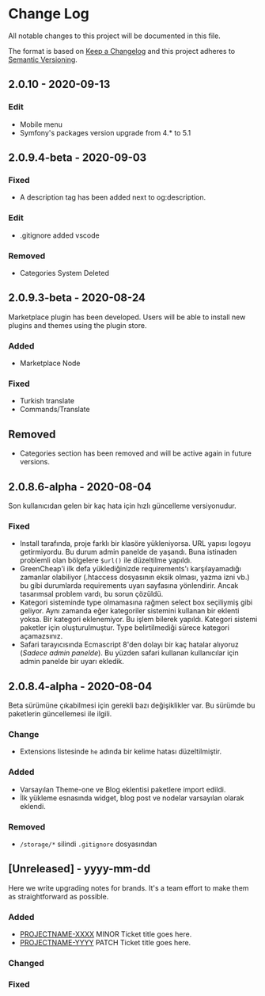 
# Change Log
All notable changes to this project will be documented in this file.
 
The format is based on [Keep a Changelog](http://keepachangelog.com/)
and this project adheres to [Semantic Versioning](http://semver.org/).

## 2.0.10 - 2020-09-13

### Edit
- Mobile menu
- Symfony's packages version upgrade from 4.* to 5.1

## 2.0.9.4-beta - 2020-09-03

### Fixed
- A description tag has been added next to og:description.

### Edit
- .gitignore added vscode

### Removed
- Categories System Deleted

## 2.0.9.3-beta - 2020-08-24
Marketplace plugin has been developed. Users will be able to install new plugins and themes using the plugin store.

### Added
- Marketplace Node

### Fixed
- Turkish translate
- Commands/Translate

## Removed
- Categories section has been removed and will be active again in future versions.

## 2.0.8.6-alpha - 2020-08-04
Son kullanıcıdan gelen bir kaç hata için hızlı güncelleme versiyonudur.

### Fixed
- Install tarafında, proje farklı bir klasöre yükleniyorsa. URL yapısı logoyu getirmiyordu. Bu durum admin panelde de yaşandı. Buna istinaden problemli olan bölgelere `$url()` ile düzeltilme yapıldı.
- GreenCheap'i ilk defa yüklediğinizde requirements'ı karşılayamadığı zamanlar olabiliyor (.htaccess dosyasının eksik olması, yazma izni vb.) bu gibi durumlarda requirements uyarı sayfasına yönlendirir. Ancak tasarımsal problem vardı, bu sorun çözüldü.
- Kategori sisteminde type olmamasına rağmen select box seçiliymiş gibi geliyor. Aynı zamanda eğer kategoriler sistemini kullanan bir eklenti yoksa. Bir kategori eklenemiyor. Bu işlem bilerek yapıldı. Kategori sistemi paketler için oluşturulmuştur. Type belirtilmediği sürece kategori açamazsınız.
- Safari tarayıcısında Ecmascript 8'den dolayı bir kaç hatalar alıyoruz (_Sadece admin panelde_). Bu yüzden safari kullanan kullanıcılar için admin panelde bir uyarı ekledik.

## 2.0.8.4-alpha - 2020-08-04
Beta sürümüne çıkabilmesi için gerekli bazı değişiklikler var. Bu sürümde bu paketlerin güncellemesi ile ilgili.

### Change
- Extensions listesinde `he` adında bir kelime hatası düzeltilmiştir.

### Added
- Varsayılan Theme-one ve Blog eklentisi paketlere import edildi.
- İlk yükleme esnasında widget, blog post ve nodelar varsayılan olarak eklendi.

### Removed
- `/storage/*` silindi `.gitignore` dosyasından
 
## [Unreleased] - yyyy-mm-dd
 
Here we write upgrading notes for brands. It's a team effort to make them as
straightforward as possible.
 
### Added
- [PROJECTNAME-XXXX](http://tickets.projectname.com/browse/PROJECTNAME-XXXX)
  MINOR Ticket title goes here.
- [PROJECTNAME-YYYY](http://tickets.projectname.com/browse/PROJECTNAME-YYYY)
  PATCH Ticket title goes here.
 
### Changed
 
### Fixed
